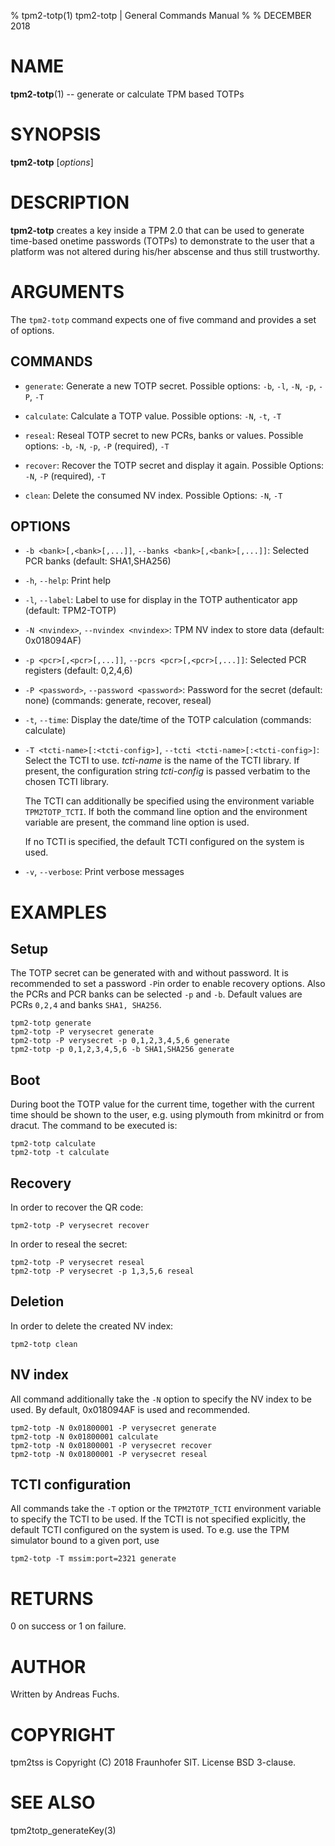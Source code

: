 % tpm2-totp(1) tpm2-totp | General Commands Manual
%
% DECEMBER 2018

# NAME
**tpm2-totp**(1) -- generate or calculate TPM based TOTPs

# SYNOPSIS

**tpm2-totp** [*options*] <command>

# DESCRIPTION

**tpm2-totp** creates a key inside a TPM 2.0 that can be used to generate
time-based onetime passwords (TOTPs) to demonstrate to the user that a platform
was not altered during his/her abscense and thus still trustworthy.

# ARGUMENTS

The `tpm2-totp` command expects one of five command and provides a set of
options.

## COMMANDS

  * `generate`:
    Generate a new TOTP secret.
    Possible options: `-b`, `-l`, `-N`, `-p`, `-P`, `-T`

  * `calculate`:
    Calculate a TOTP value.
    Possible options: `-N`, `-t`, `-T`

  * `reseal`:
    Reseal TOTP secret to new PCRs, banks or values.
    Possible options: `-b`, `-N`, `-p`, `-P` (required), `-T`

  * `recover`:
    Recover the TOTP secret and display it again.
    Possible Options: `-N`, `-P` (required), `-T`

  * `clean`:
    Delete the consumed NV index.
    Possible Options: `-N`, `-T`

## OPTIONS

  * `-b <bank>[,<bank>[,...]]`, `--banks <bank>[,<bank>[,...]]`:
    Selected PCR banks (default: SHA1,SHA256)

  * `-h`, `--help`:
    Print help

  * `-l`, `--label`:
    Label to use for display in the TOTP authenticator app (default: TPM2-TOTP)

  * `-N <nvindex>`, `--nvindex <nvindex>`:
    TPM NV index to store data (default: 0x018094AF)

  * `-p <pcr>[,<pcr>[,...]]`, `--pcrs <pcr>[,<pcr>[,...]]`:
    Selected PCR registers (default: 0,2,4,6)

  * `-P <password>`, `--password <password>`:
    Password for the secret (default: none) (commands: generate, recover, reseal)

  * `-t`, `--time`:
    Display the date/time of the TOTP calculation (commands: calculate)

  * `-T <tcti-name>[:<tcti-config>]`, `--tcti <tcti-name>[:<tcti-config>]`:
    Select the TCTI to use. *tcti-name* is the name of the TCTI library.
    If present, the configuration string *tcti-config* is passed verbatim to the
    chosen TCTI library.

    The TCTI can additionally be specified using the environment variable
    `TPM2TOTP_TCTI`. If both the command line option and the environment
    variable are present, the command line option is used.

    If no TCTI is specified, the default TCTI configured on the system is used.

  * `-v`, `--verbose`:
    Print verbose messages

# EXAMPLES

## Setup
The TOTP secret can be generated with and without password. It is recommended to
set a password `-P`in order to enable recovery options. Also the PCRs and PCR
banks can be selected `-p` and `-b`. Default values are PCRs `0,2,4` and
banks `SHA1, SHA256`.
```
tpm2-totp generate
tpm2-totp -P verysecret generate
tpm2-totp -P verysecret -p 0,1,2,3,4,5,6 generate
tpm2-totp -p 0,1,2,3,4,5,6 -b SHA1,SHA256 generate
```

## Boot
During boot the TOTP value for the current time, together with the current time
should be shown to the user, e.g. using plymouth from mkinitrd or from dracut.
The command to be executed is:
```
tpm2-totp calculate
tpm2-totp -t calculate
```

## Recovery
In order to recover the QR code:
```
tpm2-totp -P verysecret recover
```
In order to reseal the secret:
```
tpm2-totp -P verysecret reseal
tpm2-totp -P verysecret -p 1,3,5,6 reseal
```

## Deletion
In order to delete the created NV index:
```
tpm2-totp clean
```

## NV index
All command additionally take the `-N` option to specify the NV index to be
used. By default, 0x018094AF is used and recommended.
```
tpm2-totp -N 0x01800001 -P verysecret generate
tpm2-totp -N 0x01800001 calculate
tpm2-totp -N 0x01800001 -P verysecret recover
tpm2-totp -N 0x01800001 -P verysecret reseal
```

## TCTI configuration
All commands take the `-T` option or the `TPM2TOTP_TCTI` environment variable
to specify the TCTI to be used. If the TCTI is not specified explicitly, the
default TCTI configured on the system is used. To e.g. use the TPM simulator
bound to a given port, use
```
tpm2-totp -T mssim:port=2321 generate
```

# RETURNS

0 on success or 1 on failure.

# AUTHOR

Written by Andreas Fuchs.

# COPYRIGHT

tpm2tss is Copyright (C) 2018 Fraunhofer SIT. License BSD 3-clause.

# SEE ALSO

tpm2totp_generateKey(3)
